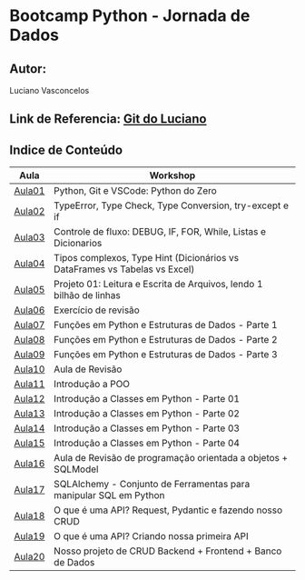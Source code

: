 # Bootcamp Python - Jornada de Dados
## Autor: 
Luciano Vasconcelos

## Link de Referencia: [Git do Luciano](https://github.com/lvgalvao/data-engineering-roadmap/tree/main/Bootcamp%20-%20Python%20para%20dados)

## Indice de Conteúdo

| Aula | Workshop |
| --- | --- |
| [Aula01](aula01/readme.md) | Python, Git e VSCode: Python do Zero|
| [Aula02](aula02/readme.md) | TypeError, Type Check, Type Conversion, try-except e if|
| [Aula03](aula03/readme.md) | Controle de fluxo: DEBUG, IF, FOR, While, Listas e Dicionarios|
| [Aula04](aula04/readme.md) | Tipos complexos, Type Hint (Dicionários vs DataFrames vs Tabelas vs Excel) |
| [Aula05](aula05/readme.md) | Projeto 01: Leitura e Escrita de Arquivos, lendo 1 bilhão de linhas |
| [Aula06](aula06/readme.md) | Exercício de revisão |
| [Aula07](aula07/readme.md) | Funções em Python e Estruturas de Dados - Parte 1 |
| [Aula08](aula08/readme.md) | Funções em Python e Estruturas de Dados - Parte 2 |
| [Aula09](aula09/readme.md) | Funções em Python e Estruturas de Dados - Parte 3 |
| [Aula10](aula10/readme.md) | Aula de Revisão |
| [Aula11](aula11/readme.md) | Introdução a POO |
| [Aula12](aula12/readme.md) | Introdução a Classes em Python - Parte 01 |
| [Aula13](aula13/readme.md) | Introdução a Classes em Python - Parte 02 |
| [Aula14](aula14/readme.md) | Introdução a Classes em Python - Parte 03 |
| [Aula15](aula15/readme.md) | Introdução a Classes em Python - Parte 04 |
| [Aula16](aula16/readme.md) | Aula de Revisão de programação orientada a objetos + SQLModel |
| [Aula17](aula17/readme.md) | SQLAlchemy - Conjunto de Ferramentas para manipular SQL em Python |
| [Aula18](aula18/readme.md) | O que é uma API? Request, Pydantic e fazendo nosso CRUD |
| [Aula19](aula19/readme.md) | O que é uma API? Criando nossa primeira API |
| [Aula20](aula20/readme.md) | Nosso projeto de CRUD Backend + Frontend + Banco de Dados |











